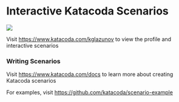 # Interactive Katacoda Scenarios

[![](http://shields.katacoda.com/katacoda/kglazunov/count.svg)](https://www.katacoda.com/kglazunov "Get your profile on Katacoda.com")

Visit https://www.katacoda.com/kglazunov to view the profile and interactive scenarios

### Writing Scenarios
Visit https://www.katacoda.com/docs to learn more about creating Katacoda scenarios

For examples, visit https://github.com/katacoda/scenario-example

